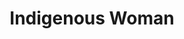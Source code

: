 ---
path: '/indigenouswoman'
image: 'indigenouswoman'
title: 'Indigenous Woman'
shorttext: ''
text: 'Strata of cigarette smoke rose from the tiers, drifting until it struck currents set up by the blowers and the amplified breathing of the room where Case waited.'
storymapurl: 'https://uploads.knightlab.com/storymapjs/f16f101e1b9e4f19898b53b294e8d1dd/novrep-america/index.html'
---